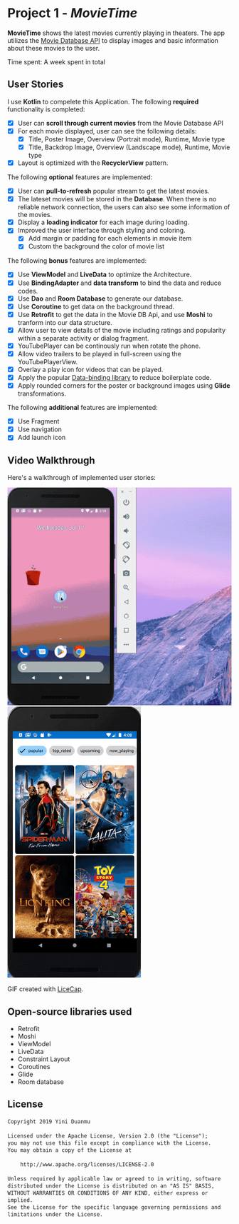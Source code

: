 # Project 1 - *MovieTime*

**MovieTime** shows the latest movies currently playing in theaters. The app utilizes the [Movie Database API](https://developers.themoviedb.org/3/movies/get-movie-details) to display images and basic information about these movies to the user.

Time spent: A week spent in total

## User Stories

I use **Kotlin** to compelete this Application. The following **required** functionality is completed:

* [X] User can **scroll through current movies** from the Movie Database API
* [X] For each movie displayed, user can see the following details:
  * [X] Title, Poster Image, Overview (Portrait mode), Runtime, Movie type
  * [X] Title, Backdrop Image, Overview (Landscape mode), Runtime, Movie type
* [X] Layout is optimized with the **RecyclerView** pattern.

The following **optional** features are implemented:

* [X] User can **pull-to-refresh** popular stream to get the latest movies.
* [X] The lateset movies will be stored in the **Database**. When there is no reliable network connection, the users can also see some information of the movies.
* [X] Display a **loading indicator** for each image during loading.
* [X] Improved the user interface through styling and coloring.
    * [X] Add margin or padding for each elements in movie item
    * [X] Custom the background the color of movie list

The following **bonus** features are implemented:

* [X] Use **ViewModel** and **LiveData** to optimize the Architecture.
* [X] Use **BindingAdapter** and **data transform** to bind the data and reduce codes.
* [X] Use **Dao** and **Room Database** to generate our database.
* [X] Use **Coroutine** to get data on the background thread.
* [X] Use **Retrofit** to get the data in the Movie DB Api, and use **Moshi** to tranform into our data structure.
* [X] Allow user to view details of the movie including ratings and popularity within a separate activity or dialog fragment.
* [X] YouTubePlayer can be continously run when rotate the phone. 
* [X] Allow video trailers to be played in full-screen using the YouTubePlayerView.
* [X] Overlay a play icon for videos that can be played.
* [X] Apply the popular [Data-binding library](https://developer.android.com/topic/libraries/data-binding) to reduce boilerplate code.
* [X] Apply rounded corners for the poster or background images using **Glide** transformations.

The following **additional** features are implemented:

* [X] Use Fragment
* [X] Use navigation
* [X] Add launch icon

## Video Walkthrough

Here's a walkthrough of implemented user stories:

![Video Walkthrough 1](show_MovieTime.gif)
![Video Walkthrough 2](show_MovieTime_grid.gif)

GIF created with [LiceCap](http://www.cockos.com/licecap/).

## Open-source libraries used

- Retrofit
- Moshi
- ViewModel
- LiveData
- Constraint Layout
- Coroutines
- Glide
- Room database

## License

    Copyright 2019 Yini Duanmu

    Licensed under the Apache License, Version 2.0 (the "License");
    you may not use this file except in compliance with the License.
    You may obtain a copy of the License at

        http://www.apache.org/licenses/LICENSE-2.0

    Unless required by applicable law or agreed to in writing, software
    distributed under the License is distributed on an "AS IS" BASIS,
    WITHOUT WARRANTIES OR CONDITIONS OF ANY KIND, either express or implied.
    See the License for the specific language governing permissions and
    limitations under the License.